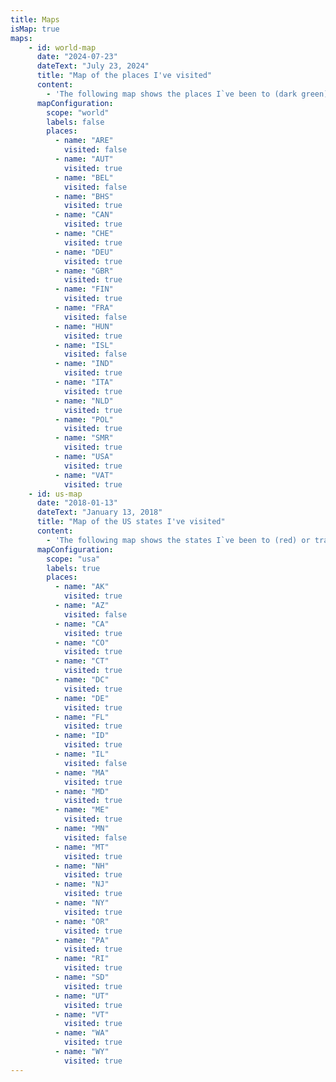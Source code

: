 ```yaml
---
title: Maps
isMap: true
maps:
    - id: world-map
      date: "2024-07-23"
      dateText: "July 23, 2024"
      title: "Map of the places I've visited"
      content:
        - 'The following map shows the places I`ve been to (dark green) or traveled through (yellow/green). It`s extremely easy to make with <a href="http://datamaps.github.io">DataMaps</a>.'
      mapConfiguration:
        scope: "world"
        labels: false
        places:
          - name: "ARE"
            visited: false
          - name: "AUT"
            visited: true
          - name: "BEL"
            visited: false
          - name: "BHS"
            visited: true
          - name: "CAN"
            visited: true
          - name: "CHE"
            visited: true
          - name: "DEU"
            visited: true
          - name: "GBR"
            visited: true
          - name: "FIN"
            visited: true
          - name: "FRA"
            visited: false
          - name: "HUN"
            visited: true
          - name: "ISL"
            visited: false
          - name: "IND"
            visited: true
          - name: "ITA"
            visited: true
          - name: "NLD"
            visited: true
          - name: "POL"
            visited: true
          - name: "SMR"
            visited: true
          - name: "USA"
            visited: true
          - name: "VAT"
            visited: true
    - id: us-map
      date: "2018-01-13"
      dateText: "January 13, 2018"
      title: "Map of the US states I've visited"
      content:
        - 'The following map shows the states I`ve been to (red) or traveled through (yellow). It`s extremely easy to make with <a href="http://datamaps.github.io">DataMaps</a>.'
      mapConfiguration:
        scope: "usa"
        labels: true
        places:
          - name: "AK"
            visited: true
          - name: "AZ"
            visited: false
          - name: "CA"
            visited: true
          - name: "CO"
            visited: true
          - name: "CT"
            visited: true
          - name: "DC"
            visited: true
          - name: "DE"
            visited: true
          - name: "FL"
            visited: true
          - name: "ID"
            visited: true
          - name: "IL"
            visited: false
          - name: "MA"
            visited: true
          - name: "MD"
            visited: true
          - name: "ME"
            visited: true
          - name: "MN"
            visited: false
          - name: "MT"
            visited: true
          - name: "NH"
            visited: true
          - name: "NJ"
            visited: true
          - name: "NY"
            visited: true
          - name: "OR"
            visited: true
          - name: "PA"
            visited: true
          - name: "RI"
            visited: true
          - name: "SD"
            visited: true
          - name: "UT"
            visited: true
          - name: "VT"
            visited: true
          - name: "WA"
            visited: true
          - name: "WY"
            visited: true
---
```

